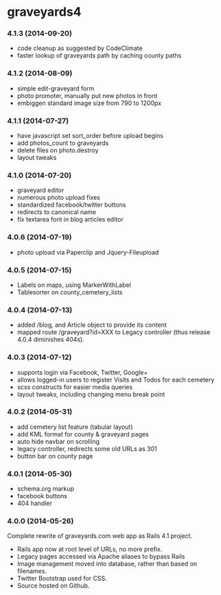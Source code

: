 
graveyards4
===========

### 4.1.3 (2014-09-20)
- code cleanup as suggested by CodeClimate
- faster lookup of graveyards path by caching county paths

### 4.1.2 (2014-08-09)

- simple edit-graveyard form
- photo promoter, manually put new photos in front
- embiggen standard image size from 790 to 1200px

### 4.1.1 (2014-07-27)

- have javascript set sort_order before upload begins
- add photos_count to graveyards
- delete files on photo.destroy
- layout tweaks

### 4.1.0 (2014-07-20)

- graveyard editor
- numerous photo upload fixes
- standardized facebook/twitter buttons
- redirects to canonical name
- fix textarea font in blog articles editor

### 4.0.6 (2014-07-19)

- photo upload via Paperclip and Jquery-Fileupload

### 4.0.5 (2014-07-15)

- Labels on maps, using MarkerWithLabel
- Tablesorter on county_cemetery_lists

### 4.0.4 (2014-07-13)

- added /blog, and Article object to provide its content
- mapped route /graveyard?id=XXX to Legacy controller (thus release 4.0.4 diminishes 404s).

### 4.0.3 (2014-07-12)

- supports login via Facebook, Twitter, Google+
- allows logged-in users to register Visits and Todos for each cemetery
- scss constructs for easier media queries
- layout tweaks, including changing menu break point

### 4.0.2 (2014-05-31)

- add cemetery list feature (tabular layout)
- add KML format for county & graveyard pages
- auto hide navbar on scrolling
- legacy controller, redirects some old URLs as 301
- button bar on county page

### 4.0.1 (2014-05-30)

- schema.org markup
- facebook buttons
- 404 handler 

### 4.0.0 (2014-05-26)

Complete rewrite of graveyards.com web app as Rails 4.1 project.

- Rails app now at root level of URLs, no more prefix.
- Legacy pages accessed via Apache aliases to bypass Rails
- Image management moved into database, rather than based on filenames.
- Twitter Bootstrap used for CSS.
- Source hosted on Github.

